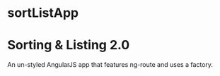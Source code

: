 # sortListApp
# Sorting & Listing 2.0
An un-styled AngularJS app that features ng-route and uses a factory. 
